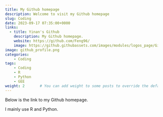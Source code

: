 ```yaml
---
title: My Github homepage
description: Welcome to visit my Github homepage
slug: Coding
date: 2023-09-17 07:35:00+0000
links:
  - title: Yinan's Github
    description: My Github homepage.
    website: https://github.com/Feng96/
    image: https://github.githubassets.com/images/modules/logos_page/GitHub-Mark.png
image: github_profile.png
categories:
    - Coding
tags:
    - Coding
    - R
    - Python
    - GEE
weight: 2       # You can add weight to some posts to override the default sorting (date descending)
---
```


Below is the link to my Github homepage.

I mainly use R and Python.
